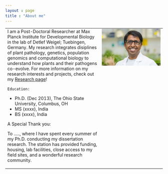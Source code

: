 ```yaml
---
layout : page
title : "About me"
---
```

<table height="60%">
  <tr><td width="60%" height="60%" valign="top" align="left">
      I am a Post-Doctoral Researcher at Max Planck Institute for Developmental Biology in the lab of Detlef Weigel; Tuebingen, Germany.
      My research integrates disiplines of plant pathology, genetics, population genomics and computational biology to understand how plants and their pathogens co-evolve.
     For more information on my research interests and projects, check out my <a class="more" href="{% link research.md %}">Research page</a>!
    
    Education:
<ul>
  <li>
      Ph.D. (Dec 2013), The Ohio State University, Columbus, OH
  </li>
  <li>
      MS (xxxx), India
  </li>
  <li>
      BS (xxxx), India
  </li>
</ul>

    
A Special Thank you:

To ....., where I have spent every summer of my Ph.D. conducting my dissertation research. The station has provided funding, housing, lab facilities, close access to my field sites, and a wonderful research community.

</td>
    <td width="40%" height="60%" valign="top" style="border: none;">
      <img style="float: center;" src="gsMPI.jpg" width="100%"/>
    </td>
  </tr>
</table>
